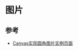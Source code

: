 # 图片

## 参考

- [Canvas实现圆角图片实例页面](https://www.zhangxinxu.com/study/201406/image-border-radius-canvas.html)
